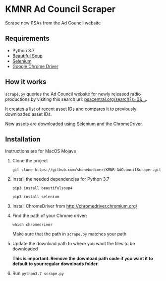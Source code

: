 # KMNR Ad Council Scraper

Scrape new PSAs from the Ad Council website

## Requirements

- Python 3.7
- [Beautiful Soup](https://pypi.org/project/beautifulsoup4/)
- [Selenium](https://pypi.org/project/selenium/)
- [Google Chrome Driver](http://chromedriver.chromium.org/)

## How it works

`scrape.py` queries the Ad Council website for newly released radio productions by visiting this search url: [psacentral.org/search?s=0&...](https://www.psacentral.org/search?s=0&q=&t=radio&l=english&rd=past-3-months&ma=all&ms=all).

It creates a list of recent asset IDs and compares it to previously downloaded asset IDs.

New assets are downloaded using Selenium and the ChromeDriver.

## Installation

Instructions are for MacOS Mojave

1. Clone the project

   `git clone https://github.com/shanebodimer/KMNR-AdCouncilScraper.git`

2. Install the needed dependencies for Python 3.7

   `pip3 install beautifulsoup4`

   `pip3 install selenium`

3. Install ChromeDriver from http://chromedriver.chromium.org/

4. Find the path of your Chrome driver:

   `which chromedriver`

   Make sure that the path in `scrape.py` matches your path

5. Update the download path to where you want the files to be downloaded

   **This is important. Remove the download path code if you want it to default to your regular downloads folder.**

6. Run `python3.7 scrape.py`
